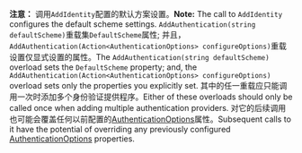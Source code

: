 <span data-ttu-id="cb3ab-101">**注意：** 调用`AddIdentity`配置的默认方案设置。</span><span class="sxs-lookup"><span data-stu-id="cb3ab-101">**Note:** The call to `AddIdentity` configures the default scheme settings.</span></span> <span data-ttu-id="cb3ab-102">`AddAuthentication(string defaultScheme)`重载集`DefaultScheme`属性; 并且，`AddAuthentication(Action<AuthenticationOptions> configureOptions)`重载设置仅显式设置的属性。</span><span class="sxs-lookup"><span data-stu-id="cb3ab-102">The `AddAuthentication(string defaultScheme)` overload sets the `DefaultScheme` property; and, the `AddAuthentication(Action<AuthenticationOptions> configureOptions)` overload sets only the properties you explicitly set.</span></span> <span data-ttu-id="cb3ab-103">其中的任一重载应只能调用一次时添加多个身份验证提供程序。</span><span class="sxs-lookup"><span data-stu-id="cb3ab-103">Either of these overloads should only be called once when adding multiple authentication providers.</span></span> <span data-ttu-id="cb3ab-104">对它的后续调用也可能会覆盖任何以前配置的[AuthenticationOptions](/dotnet/api/microsoft.aspnetcore.builder.authenticationoptions)属性。</span><span class="sxs-lookup"><span data-stu-id="cb3ab-104">Subsequent calls to it have the potential of overriding any previously configured [AuthenticationOptions](/dotnet/api/microsoft.aspnetcore.builder.authenticationoptions) properties.</span></span>
